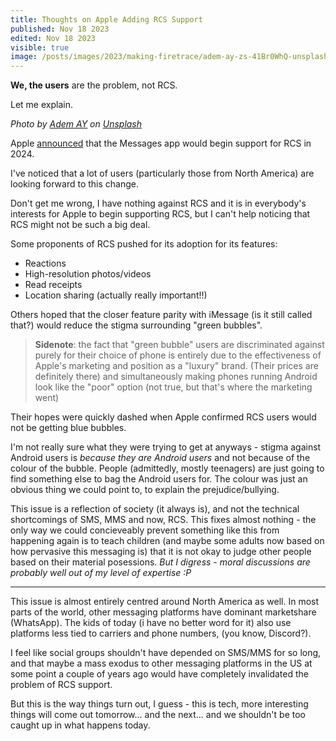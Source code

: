 ```yaml
---
title: Thoughts on Apple Adding RCS Support
published: Nov 18 2023
edited: Nov 18 2023
visible: true
image: /posts/images/2023/making-firetrace/adem-ay-zs-41Br0WhQ-unsplash.jpg
---
```


**We, the users** are the problem, not RCS.

Let me explain.

*Photo by <a href="https://unsplash.com/@ademay?utm_content=creditCopyText&utm_medium=referral&utm_source=unsplash">Adem AY</a> on <a href="https://unsplash.com/photos/white-and-green-remote-control-zs-41Br0WhQ?utm_content=creditCopyText&utm_medium=referral&utm_source=unsplash">Unsplash</a>*

Apple [announced](https://www.abc.net.au/news/2023-11-17/apple-rcs-adoption-2024-messaging-android-google-sms/103117468) that the Messages app would begin support for RCS in 2024.

I've noticed that a lot of users (particularly those from North America) are looking forward to this change.

Don't get me wrong, I have nothing against RCS and it is in everybody's interests for Apple to begin supporting RCS, but I can't help noticing that RCS might not be such a big deal.

Some proponents of RCS pushed for its adoption for its features:
- Reactions
- High-resolution photos/videos
- Read receipts
- Location sharing (actually really important!!)

Others hoped that the closer feature parity with iMessage (is it still called that?) would reduce the stigma surrounding "green bubbles".

> **Sidenote**: the fact that "green bubble" users are discriminated against purely for their choice of phone is entirely due to the effectiveness of Apple's marketing and position as a "luxury" brand. (Their prices are definitely there) and simultaneously making phones running Android look like the "poor" option (not true, but that's where the marketing went)

Their hopes were quickly dashed when Apple confirmed RCS users would not be getting blue bubbles.

I'm not really sure what they were trying to get at anyways - stigma against Android users is *because they are Android users* and not because of the colour of the bubble. People (admittedly, mostly teenagers) are just going to find something else to bag the Android users for. The colour was just an obvious thing we could point to, to explain the prejudice/bullying.

This issue is a reflection of society (it always is), and not the technical shortcomings of SMS, MMS and now, RCS. This fixes almost nothing - the only way we could concieveably prevent something like this from happening again is to teach children (and maybe some adults now based on how pervasive this messaging is) that it is not okay to judge other people based on their material posessions. *But I digress - moral discussions are probably well out of my level of expertise :P*

---

This issue is almost entirely centred around North America as well. In most parts of the world, other messaging platforms have dominant marketshare (WhatsApp). The kids of today (i have no better word for it) also use platforms less tied to carriers and phone numbers, (you know, Discord?).

I feel like social groups shouldn't have depended on SMS/MMS for so long, and that maybe a mass exodus to other messaging platforms in the US at some point a couple of years ago would have completely invalidated the problem of RCS support.

But this is the way things turn out, I guess - this is tech, more interesting things will come out tomorrow... and the next... and we shouldn't be too caught up in what happens today.